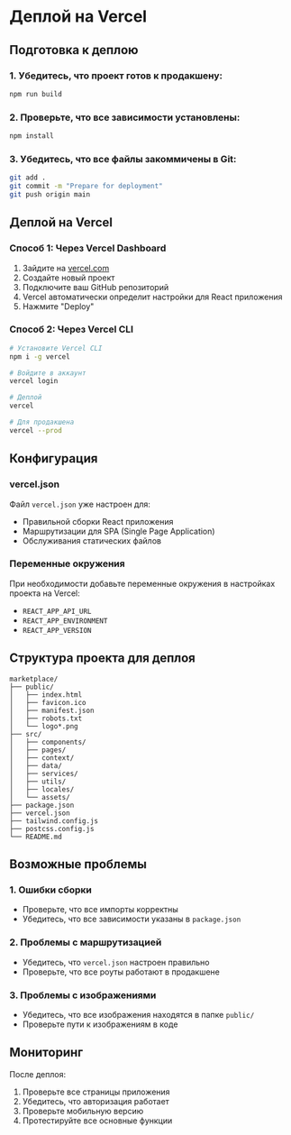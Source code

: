 # Деплой на Vercel

## Подготовка к деплою

### 1. Убедитесь, что проект готов к продакшену:
```bash
npm run build
```

### 2. Проверьте, что все зависимости установлены:
```bash
npm install
```

### 3. Убедитесь, что все файлы закоммичены в Git:
```bash
git add .
git commit -m "Prepare for deployment"
git push origin main
```

## Деплой на Vercel

### Способ 1: Через Vercel Dashboard
1. Зайдите на [vercel.com](https://vercel.com)
2. Создайте новый проект
3. Подключите ваш GitHub репозиторий
4. Vercel автоматически определит настройки для React приложения
5. Нажмите "Deploy"

### Способ 2: Через Vercel CLI
```bash
# Установите Vercel CLI
npm i -g vercel

# Войдите в аккаунт
vercel login

# Деплой
vercel

# Для продакшена
vercel --prod
```

## Конфигурация

### vercel.json
Файл `vercel.json` уже настроен для:
- Правильной сборки React приложения
- Маршрутизации для SPA (Single Page Application)
- Обслуживания статических файлов

### Переменные окружения
При необходимости добавьте переменные окружения в настройках проекта на Vercel:
- `REACT_APP_API_URL`
- `REACT_APP_ENVIRONMENT`
- `REACT_APP_VERSION`

## Структура проекта для деплоя

```
marketplace/
├── public/
│   ├── index.html
│   ├── favicon.ico
│   ├── manifest.json
│   ├── robots.txt
│   └── logo*.png
├── src/
│   ├── components/
│   ├── pages/
│   ├── context/
│   ├── data/
│   ├── services/
│   ├── utils/
│   ├── locales/
│   └── assets/
├── package.json
├── vercel.json
├── tailwind.config.js
├── postcss.config.js
└── README.md
```

## Возможные проблемы

### 1. Ошибки сборки
- Проверьте, что все импорты корректны
- Убедитесь, что все зависимости указаны в `package.json`

### 2. Проблемы с маршрутизацией
- Убедитесь, что `vercel.json` настроен правильно
- Проверьте, что все роуты работают в продакшене

### 3. Проблемы с изображениями
- Убедитесь, что все изображения находятся в папке `public/`
- Проверьте пути к изображениям в коде

## Мониторинг

После деплоя:
1. Проверьте все страницы приложения
2. Убедитесь, что авторизация работает
3. Проверьте мобильную версию
4. Протестируйте все основные функции 